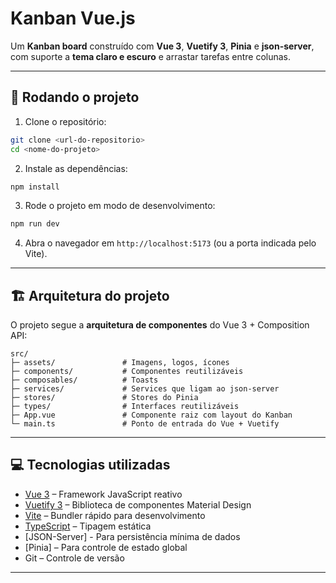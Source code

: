 # Kanban Vue.js

Um **Kanban board** construído com **Vue 3**, **Vuetify 3**, **Pinia** e **json-server**, com suporte a **tema claro e escuro** e arrastar tarefas entre colunas.

---

## 🚀 Rodando o projeto

1. Clone o repositório:

```bash
git clone <url-do-repositorio>
cd <nome-do-projeto>
```

2. Instale as dependências:

```bash
npm install
```

3. Rode o projeto em modo de desenvolvimento:

```bash
npm run dev
```

4. Abra o navegador em `http://localhost:5173` (ou a porta indicada pelo Vite).

---

## 🏗 Arquitetura do projeto

O projeto segue a **arquitetura de componentes** do Vue 3 + Composition API:

```
src/
├─ assets/               # Imagens, logos, ícones
├─ components/           # Componentes reutilizáveis
├─ composables/          # Toasts
├─ services/             # Services que ligam ao json-server
├─ stores/               # Stores do Pinia
├─ types/                # Interfaces reutilizáveis
├─ App.vue               # Componente raiz com layout do Kanban
└─ main.ts               # Ponto de entrada do Vue + Vuetify
```

---

## 💻 Tecnologias utilizadas

- [Vue 3](https://vuejs.org/) – Framework JavaScript reativo
- [Vuetify 3](https://vuetifyjs.com/) – Biblioteca de componentes Material Design
- [Vite](https://vitejs.dev/) – Bundler rápido para desenvolvimento
- [TypeScript](https://www.typescriptlang.org/) – Tipagem estática
- [JSON-Server] - Para persistência mínima de dados
- [Pinia] – Para controle de estado global
- Git – Controle de versão

---
